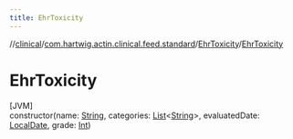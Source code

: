 ```yaml
---
title: EhrToxicity
---
```

//[clinical](../../../index.html)/[com.hartwig.actin.clinical.feed.standard](../index.html)/[EhrToxicity](index.html)/[EhrToxicity](-ehr-toxicity.html)



# EhrToxicity



[JVM]\
constructor(name: [String](https://kotlinlang.org/api/latest/jvm/stdlib/kotlin/-string/index.html), categories: [List](https://kotlinlang.org/api/latest/jvm/stdlib/kotlin.collections/-list/index.html)&lt;[String](https://kotlinlang.org/api/latest/jvm/stdlib/kotlin/-string/index.html)&gt;, evaluatedDate: [LocalDate](https://docs.oracle.com/javase/8/docs/api/java/time/LocalDate.html), grade: [Int](https://kotlinlang.org/api/latest/jvm/stdlib/kotlin/-int/index.html))




